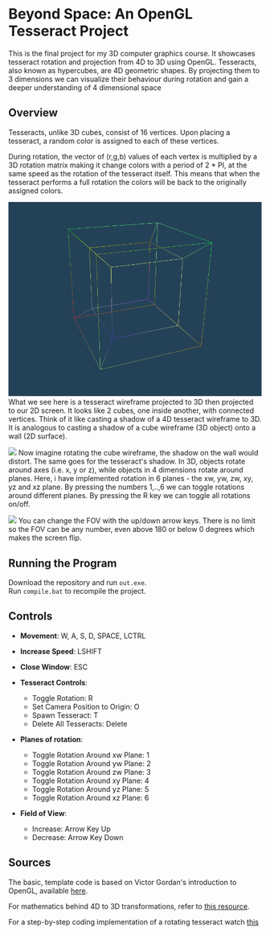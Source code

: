 # Beyond Space: An OpenGL Tesseract Project

This is the final project for my 3D computer graphics course.
It showcases tesseract rotation and projection from 4D to 3D using OpenGL. Tesseracts, also known as hypercubes, are 4D geometric shapes.
By projecting them to 3 dimensions we can visualize their behaviour during rotation and gain a deeper understanding of 4 dimensional space

## Overview
Tesseracts, unlike 3D cubes, consist of 16 vertices. Upon placing a tesseract, a random color is assigned to each of these vertices. 

During rotation, the vector of (r,g,b)
values of each vertex is multiplied by a 3D rotation matrix making it change colors with a period of 2 * PI, at the same speed as the rotation of
the tesseract itself. This means that when the tesseract performs a full rotation the colors will be back to the originally assigned colors.

![](./tesseract.png)
What we see here is a tesseract wireframe projected to 3D then projected to our 2D screen. It looks like 2 cubes, one inside another, with connected vertices. Think of it like casting a shadow of a 4D tesseract wireframe to 3D. It is analogous to casting a shadow of a cube wireframe (3D object) onto a wall (2D surface).

![](./Placing,%20rotating%20and%20deleting.gif)
Now imagine rotating the cube wireframe, the shadow on the wall would distort. The same goes for the tesseract's shadow.
In 3D, objects rotate around axes (i.e. x, y or z), while objects in 4 dimensions rotate around planes. Here, i have implemented rotation
in 6 planes - the xw, yw, zw, xy, yz and xz plane. By pressing the numbers 1,..,6 we can toggle rotations around different planes. By pressing the R
key we can toggle all rotations on/off.



![](./FOV%20and%20teleporting%20to%20origin.gif)
You can change the FOV with the up/down arrow keys. There is no limit so the FOV can be any number, even above 180 or below 0 degrees which makes the screen flip.


## Running the Program

Download the repository and run `out.exe`.  
Run `compile.bat` to recompile the project.

## Controls

- **Movement**: W, A, S, D, SPACE, LCTRL
- **Increase Speed**: LSHIFT
- **Close Window**: ESC

- **Tesseract Controls**:
  - Toggle Rotation: R
  - Set Camera Position to Origin: O
  - Spawn Tesseract: T
  - Delete All Tesseracts: Delete

- **Planes of rotation**:
  - Toggle Rotation Around xw Plane: 1
  - Toggle Rotation Around yw Plane: 2
  - Toggle Rotation Around zw Plane: 3
  - Toggle Rotation Around xy Plane: 4
  - Toggle Rotation Around yz Plane: 5
  - Toggle Rotation Around xz Plane: 6

- **Field of View**:
  - Increase: Arrow Key Up
  - Decrease: Arrow Key Down

## Sources

The basic, template code is based on Victor Gordan's introduction to OpenGL, available [here](https://github.com/VictorGordan/opengl-tutorials/tree/main/YoutubeOpenGL%2016%20-%20Face%20Culling%20%26%20FPS%20Counter).

For mathematics behind 4D to 3D transformations, refer to [this resource](https://hollasch.github.io/ray4/Four-Space_Visualization_of_4D_Objects.html).

For a step-by-step coding implementation of a rotating tesseract watch [this](https://www.youtube.com/watch?v=XE3YDVdQSPo)
